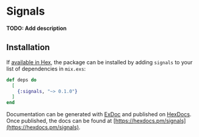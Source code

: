 # Signals

**TODO: Add description**

## Installation

If [available in Hex](https://hex.pm/docs/publish), the package can be installed
by adding `signals` to your list of dependencies in `mix.exs`:

```elixir
def deps do
  [
    {:signals, "~> 0.1.0"}
  ]
end
```

Documentation can be generated with [ExDoc](https://github.com/elixir-lang/ex_doc)
and published on [HexDocs](https://hexdocs.pm). Once published, the docs can
be found at [https://hexdocs.pm/signals](https://hexdocs.pm/signals).

